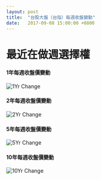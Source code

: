 ```yaml
---
layout: post
title:  "台股大盤（台指）每週收盤變動"
date:   2017-09-08 15:00:00 +0800
---
```


# 最近在做週選擇權

#### 1年每週收盤價變動
![1Yr Change](http://ouvek-kostiva.github.io/assets/img/post/2017-09-08/TAIEX1Y.png)

#### 2年每週收盤價變動
![2Yr Change](http://ouvek-kostiva.github.io/assets/img/post/2017-09-08/TAIEX2Y.png)

#### 5年每週收盤價變動
![5Yr Change](http://ouvek-kostiva.github.io/assets/img/post/2017-09-08/TAIEX5Y.png)

#### 10年每週收盤價變動
![10Yr Change](http://ouvek-kostiva.github.io/assets/img/post/2017-09-08/TAIEX10Y.png)
